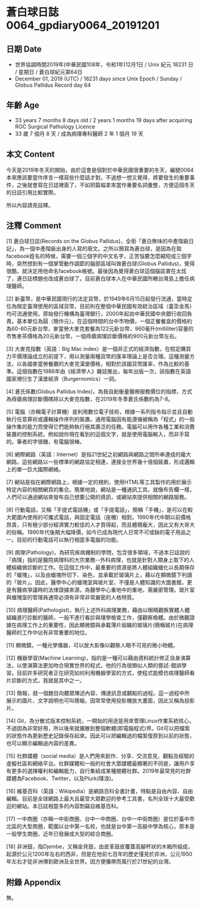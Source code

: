 # 蒼白球日誌0064_gpdiary0064_20191201 #

## 日期 Date ##

* 世界協調時間2019年(中華民國108年，令和1年)12月1日 / Unix 紀元 18231 日 / 星期日 / 蒼白球紀元第64日
* December 01, 2019 (UTC) / 18231 days since Unix Epoch / Sunday / Globus Pallidus Record day 64

## 年齡 Age ##

* 33 years 7 months 8 days old / 2 years 1 months 19 days after acquiring ROC Surgical Pathology Licence
* 33 歲 7 個月 8 天 / 成為病理專科醫師 2 年 1 個月 19 天

## 本文 Content ##

今天是2019年冬天的開始，由於這會是個對於中華民國很重要的冬天，編號0064本來應該要當作序言一樣寫些什麼話才對。不過想一想又覺得，將要發生的重要事件，之後就會寫在日誌裡面了，不如把篇幅拿來當作重要名詞彙整，方便這個冬天的日誌引用比較實際。

所以內容請見註釋。

## 注釋 Comment ##

[1] 蒼白球日誌(Records on the Globus Pallidus)，全銜「蒼白無味的中產階級日記」，為一個中產階級出身的人寫的廢文。之所以簡寫為蒼白球，是因為在取facebook姓名的時候，需要一個三個字的中文名字，正苦惱要怎麼縮短成三個字時，突然想到有一個掌管動作調節的腦部區域叫做蒼白球(Globus Pallidus)，覺得很酷，就決定用他命名facebook帳號。最後因為覺得蒼白球這個腦區實在太炫了，連日誌標題也改成蒼白球了。目前蒼白球本人在中華民國所轄台灣島上擔任病理醫師。

[2] 新臺幣，是中華民國現行的法定貨幣，於1949年6月15日起發行流通，當時定位為限定臺灣使用的區域貨幣，目前則在整個中華民國有效統治區域（臺澎金馬）均可流通使用。原始發行機構為臺灣銀行，2000年起由中華民國中央銀行收回負責。基本單位為圓（簡作元）。在這個時間的台中市物價，一個正餐餐盒的價格約為60-80元新台幣，麥當勞大麥克套餐為122元新台幣，960毫升(milliliter)容量的市售麥茶價格為20元新台幣，一個痔瘡病理診斷價格約900元新台幣左右。

[3] 大麥克指數（英語：Big Mac index）是一個非正式的經濟指數，在假定購買力平價理論成立的前提下，用以測量兩種貨幣的匯率理論上是否合理。這種測量方法，以各國麥當勞餐廳的大麥克漢堡價格，相對於該國貨幣匯率，作為比較的基準。這個指數在1986年由《經濟學人》雜誌推出，每年出版一次，該指數在英語國家裡衍生了漢堡經濟（Burgernomics）一詞。

[4] 蒼氏係數(Globus Pallidus Index)，為我自創衡量醫療服務價位的指標，方式為痔瘡病理診斷價碼除以大麥克指數，在2019年冬季蒼氏係數約為7-8。

[5] 電腦（亦稱電子計算機）是利用數位電子技術，根據一系列指令指示並且自動執行任意算術或邏輯操作序列的裝置。通用電腦因有能遵循被稱為「程式」的一般操作集的能力而使得它們能夠執行極其廣泛的任務。電腦可以用作各種工業和消費裝置的控制系統，例如說你現在看到的這個文字，就是使用電腦輸入，而非手寫的。筆者的字很醜，有電腦很棒。

[6] 網際網路（英語：Internet）是指21世紀之初網路與網路之間所串連成的龐大網路。這些網路以一些標準的網路協定相連，連接全世界幾十億個裝置，形成邏輯上的單一巨大國際網絡。

[7] 網站是指在網際網路上，根據一定的規則，使用HTML等工具製作的用於展示特定內容的相關網頁的集合。簡單地說，網站是一種通訊工具，就像布告欄一樣，人們可以通過網站來發布自己想要公開的資訊，或網站來提供相關的網路服務。

[8] 行動電話，又稱「手提式電話機」或「手提電話」，簡稱「手機」，是可以在較大範圍內使用的可攜式電話，與固定電話（座機）相對。1990年代中期以前價格昂貴，只有極少部分經濟實力較佳的人才買得起，而且體積龐大，因此又有大哥大的俗稱。1990年代後期大幅降價，如今已成為現代人日常不可或缺的電子用品之一。目前的行動電話可以執行相當多電腦的功能。

[9] 病理(Pathology)，為研究疾病機制的學問，包含很多領域，不過本日誌說的「病理」指的是醫院病理科的大宗業務--外科病理，也就是針對人類身上取下的人體組織做診斷的工作。在這個工作中，最重要的資源是將人體組織蠟化以長期保存的「蠟塊」，以及由蠟塊所切下、染色，並承載於玻璃片上，藉以在顯微鏡下判讀的「玻片」。因此，醫學中心的蠟塊室與玻片室，不僅是人體知識的大圖書館，更是有醫病爭議時的法律證據來源，為醫學中心重地中的重地，需嚴密管理。玻片室與蠟塊室的管理員通常必須有非常非常嚴密的人格特質。

[10] 病理醫師(Pathologist)，執行上述外科病理業務，藉由以眼睛觀察實體人體組織進行診斷的醫師，一般不進行看診與理學檢查工作，僅觀察檢體。由於微觀證據在病理工作上的重要性，因此顯微鏡與承載薄片組織的玻璃片(簡稱玻片)在病理醫師的工作中佔有非常重要的地位。

[11] 顯微鏡，一種光學儀器，可以放大影像以觀察人眼不可見的微小物體。

[12] 機器學習(Machine Learning)，指的是一種可以藉由資料統計修正自身演算法，以使演算法更加吻合現實世界的程式，他的行為很類似人類的嘗試-錯誤學習。目前許多研究者正在研究如何利用機器學習的方式，使程式能模仿病理醫師看片診斷的方式，我就是其中之一。

[13] 簡報，就一個題目向聽眾陳述內容、傳達訊息或觀點的過程。這一過程中所展示的圖片、文字說明也可叫簡報。因常常使用投影機放大畫面，因此又稱為投影片。

[14] Git，為分散式版本控制系統，一開始的用途是用來管理Linux作業系統核心，不過因為非常好用，所以後來就擴散到整個軟體(即電腦程式)界。Git可以把檔案的狀態作為更新歷史記錄保存起來。因此可以把編輯過的檔案復原到以前的狀態，也可以顯示編輯過內容的差異。

[15] 社群媒體（social media）是人們用來創作、分享、交流意見、觀點及經驗的虛擬社區和網絡平台。社群媒體和一般的社會大眾媒體最顯著的不同是，讓用戶享有更多的選擇權利和編輯能力，自行集結成某種閱聽社群。2019年最常見的社群媒體為Facebook、Twitter，以及Plurk(噗浪)。

[16] 維基百科（英語：Wikipedia）是網路百科全書計畫，特點是自由內容、自由編輯。目前是全球網路上最大且最受大眾歡迎的參考工具書，名列全球十大最受歡迎的網站。本日誌相當多的內容剽竊自維基百科。

[17] 一中商圈（亦稱一中街商圈、台中一中商圈、台中一中街商圈）是位於臺中市北區的大型商圈，範圍以台中第一名校，也就是台中第一高級中學為核心，原本是一般學生商圈，近年已發展成大型的綜合商圈。

[18] 非洲鼓，指Djembe，又稱金貝鼓，由皮革鼓皮覆蓋高腳杯狀的木箱所組成，起源於公元1200年左右的西非，但是在他前七百年的歷史僅見於非洲，公元1950年左右才從非洲傳到歐洲及全世界。因方便攜帶而風行於21世紀的台灣。

## 附錄 Appendix ##

無。

